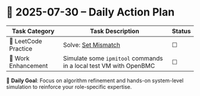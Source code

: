 # 📌 2025-07-30 – Daily Action Plan

| Task Category         | Task Description                                                                                                                                   | Status |
|----------------------|------------------------------------------------------------------------------------------------------------------------------------------------------|--------|
| 🧠 LeetCode Practice   | Solve: [Set Mismatch](https://leetcode.com/problems/set-mismatch/)                                                                                 | ☐      |
| 🧪 Work Enhancement    | Simulate some `ipmitool` commands in a local test VM with OpenBMC                                                                                   | ☐      |

🎯 **Daily Goal**: Focus on algorithm refinement and hands-on system-level simulation to reinforce your role-specific expertise.
